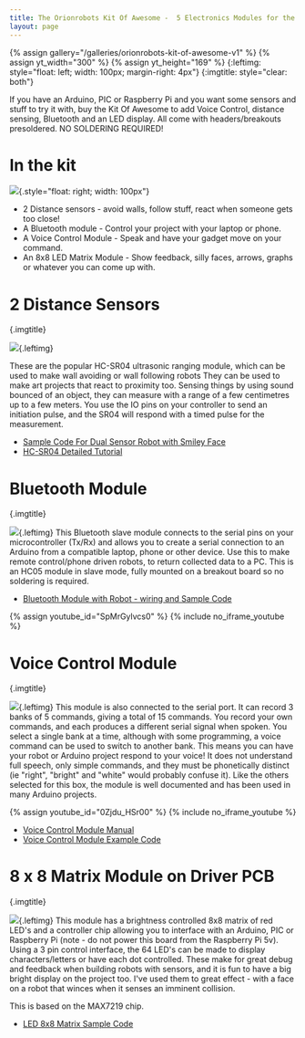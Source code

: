 ```yaml
---
title: The Orionrobots Kit Of Awesome -  5 Electronics Modules for the Arduino
layout: page
---
```

{% assign gallery="/galleries/orionrobots-kit-of-awesome-v1" %}
{% assign yt_width="300" %}
{% assign yt_height="169" %}
{:leftimg: style="float: left; width: 100px; margin-right: 4px"}
{:imgtitle: style="clear: both"}

If you have an Arduino, PIC or Raspberry Pi and you want some sensors and stuff to try it with, buy the Kit Of Awesome to add Voice Control, distance sensing, Bluetooth and an LED display. All come with headers/breakouts presoldered. NO SOLDERING REQUIRED!

# In the kit

![]({{gallery}}/mid/kit-of-awesome.jpg){.style="float: right; width: 100px"}

* 2 Distance sensors - avoid walls, follow stuff, react when someone gets too close!
* A Bluetooth module - Control your project with your laptop or phone.
* A Voice Control Module - Speak and have your gadget move on your command.
* An 8x8 LED Matrix Module - Show feedback, silly faces, arrows, graphs or whatever you can come up with.

# 2 Distance Sensors
{.imgtitle}

![]({{gallery}}/mid/hc-sr04-distance-sensor.jpg){.leftimg}

These are the popular HC-SR04 ultrasonic ranging module, which can be used to make wall avoiding or wall following robots They can be used to make art projects that react to proximity too. Sensing things by using sound bounced of an object, they can measure with a range of a few centimetres up to a few meters. You use the IO pins on your controller to send an initiation pulse, and the SR04 will respond with a timed pulse for the measurement.

* [Sample Code For Dual Sensor Robot with Smiley Face](https://github.com/orionrobots/explorer_face_wall_avoider)
* [HC-SR04 Detailed Tutorial](https://arduinobasics.blogspot.co.uk/2012/11/arduinobasics-hc-sr04-ultrasonic-sensor.html)

# Bluetooth Module
{.imgtitle}

![]({{gallery}}/mid/bt-front.jpg){.leftimg}
This Bluetooth slave module connects to the serial pins on your microcontroller (Tx/Rx) and allows you to create a serial connection to an Arduino from a compatible laptop, phone or other device. Use this to make remote control/phone driven robots, to return collected data to a PC. This is an HC05 module in slave mode, fully mounted on a breakout board so no soldering is required.

* [Bluetooth Module with Robot - wiring and Sample Code](/2013/11/30/bluetooth-with-the-orionrobots-explorer1-robot/)

{% assign youtube_id="SpMrGylvcs0" %}
{% include no_iframe_youtube %}

# Voice Control Module
{.imgtitle}

![]({{gallery}}/mid/voice-module-close.jpg){.leftimg}
This module is also connected to the serial port. It can record 3 banks of 5 commands, giving a total of 15 commands. You record your own commands, and each produces a different serial signal when spoken. You select a single bank at a time, although with some programming, a voice command can be used to switch to another bank. This means you can have your robot or Arduino project respond to your voice! It does not understand full speech, only simple commands, and they must be phonetically distinct (ie "right", "bright" and "white" would probably confuse it). Like the others selected for this box, the module is well documented and has been used in many Arduino projects.

{% assign youtube_id="0Zjdu_HSr00" %}
{% include no_iframe_youtube %}

* [Voice Control Module Manual](https://www.elechouse.com/elechouse/images/product/Voice%20Recognition%20Module/Manual.pdf)
* [Voice Control Module Example Code](https://github.com/orionrobots/RecordVoiceModule)

# 8 x 8 Matrix Module on Driver PCB
{.imgtitle}

![]({{gallery}}/mid/led_display_8x8.jpg){.leftimg}
This module has a brightness controlled 8x8 matrix of red LED's and a controller chip allowing you to interface with an Arduino, PIC or Raspberry Pi (note - do not power this board from the Raspberry Pi 5v). Using a 3 pin control interface, the 64 LED's can be made to display characters/letters or have each dot controlled. These make for great debug and feedback when building robots with sensors, and it is fun to have a big bright display on the project too. I've used them to great effect - with a face on a robot that winces when it senses an imminent collision.

This is based on the MAX7219 chip.

* [LED 8x8 Matrix Sample Code](https://github.com/orionrobots/explorer_face_wall_avoider)
